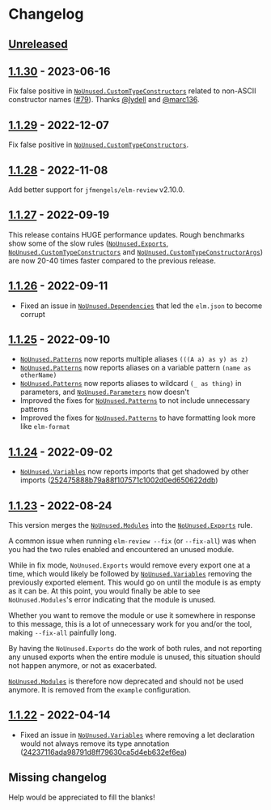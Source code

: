 # Changelog

## [Unreleased]

## [1.1.30] - 2023-06-16

Fix false positive in [`NoUnused.CustomTypeConstructors`] related to non-ASCII constructor names ([#79](https://github.com/jfmengels/elm-review-unused/pull/79)). Thanks [@lydell](https://github.com/lydell) and [@marc136](https://github.com/marc136).

## [1.1.29] - 2022-12-07

Fix false positive in [`NoUnused.CustomTypeConstructors`].

## [1.1.28] - 2022-11-08

Add better support for `jfmengels/elm-review` v2.10.0.

## [1.1.27] - 2022-09-19

This release contains HUGE performance updates. Rough benchmarks show some of the slow rules ([`NoUnused.Exports`], [`NoUnused.CustomTypeConstructors`] and [`NoUnused.CustomTypeConstructorArgs`]) are now 20-40 times faster compared to the previous release.

## [1.1.26] - 2022-09-11

- Fixed an issue in [`NoUnused.Dependencies`] that led the `elm.json` to become corrupt

## [1.1.25] - 2022-09-10

- [`NoUnused.Patterns`] now reports multiple aliases `(((A a) as y) as z)`
- [`NoUnused.Patterns`] now reports aliases on a variable pattern `(name as otherName)`
- [`NoUnused.Patterns`] now reports aliases to wildcard `(_ as thing)` in parameters, and [`NoUnused.Parameters`] now doesn't
- Improved the fixes for [`NoUnused.Patterns`] to not include unnecessary patterns
- Improved the fixes for [`NoUnused.Patterns`] to have formatting look more like `elm-format`

## [1.1.24] - 2022-09-02

- [`NoUnused.Variables`] now reports imports that get shadowed by other imports ([252475888b79a88f107571c1002d0ed650622ddb])

## [1.1.23] - 2022-08-24

This version merges the [`NoUnused.Modules`] into the [`NoUnused.Exports`] rule.

A common issue when running `elm-review --fix` (or `--fix-all`) was when you had the two rules enabled and encountered an unused module.

While in fix mode, `NoUnused.Exports` would remove every export one at a time, which would likely be followed by
[`NoUnused.Variables`] removing the previously exported element. This would go on until the module is as empty as it can
be. At this point, you would finally be able to see `NoUnused.Modules`'s error indicating that the module is unused.

Whether you want to remove the module or use it somewhere in response to this message, this is a lot of unnecessary work
for you and/or the tool, making `--fix-all` painfully long.

By having the `NoUnused.Exports` do the work of both rules, and not reporting any unused exports when the entire module
is unused, this situation should not happen anymore, or not as exacerbated.

[`NoUnused.Modules`] is therefore now deprecated and should not be used anymore. It is removed from the `example`
configuration.


## [1.1.22] - 2022-04-14

- Fixed an issue in [`NoUnused.Variables`] where removing a let declaration would not always remove its type annotation ([24237116ada98791d8ff79630ca5d4eb632ef6ea])


## Missing changelog

Help would be appreciated to fill the blanks!

[Unreleased]: https://github.com/jfmengels/elm-review-unused/compare/v1.1.30...HEAD
[1.1.30]: https://github.com/jfmengels/elm-review-unused/releases/tag/1.1.30
[1.1.29]: https://github.com/jfmengels/elm-review-unused/releases/tag/1.1.29
[1.1.28]: https://github.com/jfmengels/elm-review-unused/releases/tag/1.1.28
[1.1.27]: https://github.com/jfmengels/elm-review-unused/releases/tag/1.1.27
[1.1.26]: https://github.com/jfmengels/elm-review-unused/releases/tag/1.1.26
[1.1.25]: https://github.com/jfmengels/elm-review-unused/releases/tag/1.1.25
[1.1.24]: https://github.com/jfmengels/elm-review-unused/releases/tag/1.1.24
[1.1.23]: https://github.com/jfmengels/elm-review-unused/releases/tag/1.1.23
[1.1.22]: https://github.com/jfmengels/elm-review-unused/releases/tag/1.1.22

[252475888b79a88f107571c1002d0ed650622ddb]: https://github.com/jfmengels/elm-review-unused/commit/252475888b79a88f107571c1002d0ed650622ddb
[24237116ada98791d8ff79630ca5d4eb632ef6ea]: https://github.com/jfmengels/elm-review-unused/commit/24237116ada98791d8ff79630ca5d4eb632ef6ea

[`NoUnused.Modules`]: (https://package.elm-lang.org/packages/jfmengels/elm-review-unused/latest/NoUnused-Modules)
[`NoUnused.Exports`]: (https://package.elm-lang.org/packages/jfmengels/elm-review-unused/latest/NoUnused-Exports)
[`NoUnused.Variables`]: (https://package.elm-lang.org/packages/jfmengels/elm-review-unused/latest/NoUnused-Variables)
[`NoUnused.Patterns`]: (https://package.elm-lang.org/packages/jfmengels/elm-review-unused/latest/NoUnused-Patterns)
[`NoUnused.Parameters`]: (https://package.elm-lang.org/packages/jfmengels/elm-review-unused/latest/NoUnused-Parameters)
[`NoUnused.Dependencies`]: (https://package.elm-lang.org/packages/jfmengels/elm-review-unused/latest/NoUnused-Dependencies)
[`NoUnused.CustomTypeConstructors`]: (https://package.elm-lang.org/packages/jfmengels/elm-review-unused/latest/NoUnused-CustomTypeConstructors)
[`NoUnused.CustomTypeConstructorArgs`]: (https://package.elm-lang.org/packages/jfmengels/elm-review-unused/latest/NoUnused-CustomTypeConstructorArgs)
